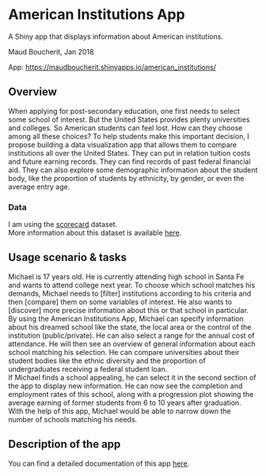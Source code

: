 # American Institutions App
A Shiny app that displays information about American institutions.

Maud Boucherit, Jan 2018   

App: https://maudboucherit.shinyapps.io/american_institutions/

## Overview

When applying for post-secondary education, one first needs to select some school of interest. But the United States provides plenty universities and colleges. So American students can feel lost. How can they choose among all these choices? To help students make this important decision, I propose building a data visualization app that allows them to compare institutions all over the United States. They can put in relation tuition costs and future earning records. They can find records of past federal financial aid. They can also explore some demographic information about the student body, like the proportion of students by ethnicity, by gender, or even the average entry age.

### Data

I am using the [scorecard](data/scorecard.csv) dataset.   
More information about this dataset is available [here](data/README.md).

## Usage scenario & tasks

Michael is 17 years old. He is currently attending high school in Santa Fe and wants to attend college next year. To choose which school matches his demands, Michael needs to [filter] institutions according to his criteria and then [compare] them on some variables of interest. He also wants to [discover] more precise information about this or that school in particular. By using the American Institutions App, Michael can specify information about his dreamed school like the state, the local area or the control of the institution (public/private). He can also select a range for the annual cost of attendance. He will then see an overview of general information about each school matching his selection. He can compare universities about their student bodies like the ethnic diversity and the proportion of undergraduates receiving a federal student loan.    
If Michael finds a school appealing, he can select it in the second section of the app to display new information. He can now see the completion and employment rates of this school, along with a progression plot showing the average earning of former students from 6 to 10 years after graduation. With the help of this app, Michael would be able to narrow down the number of schools matching his needs.

## Description of the app

You can find a detailed documentation of this app [here](DOCUMENTATION.md).
